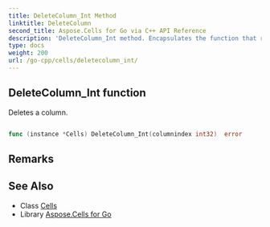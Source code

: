 ```yaml
---
title: DeleteColumn_Int Method 
linktitle: DeleteColumn
second_title: Aspose.Cells for Go via C++ API Reference
description: 'DeleteColumn_Int method. Encapsulates the function that represents deletecolumn in Go.'
type: docs
weight: 200
url: /go-cpp/cells/deletecolumn_int/
---
```


## DeleteColumn_Int function

Deletes a column.

```go

func (instance *Cells) DeleteColumn_Int(columnindex int32)  error

```

## Remarks


## See Also

* Class [Cells](../)
* Library [Aspose.Cells for Go](../../)
